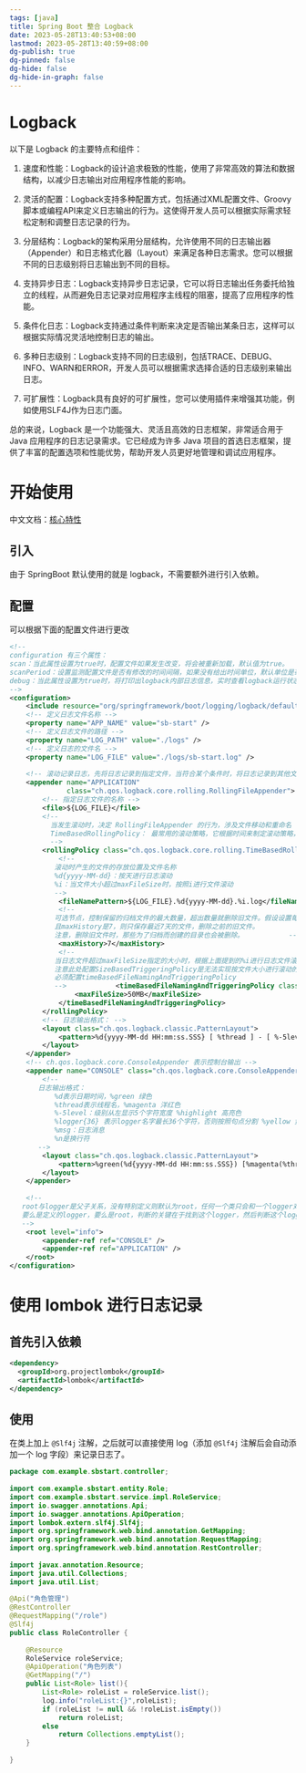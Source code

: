 ```yaml
---
tags: [java]
title: Spring Boot 整合 Logback
date: 2023-05-28T13:40:53+08:00
lastmod: 2023-05-28T13:40:59+08:00
dg-publish: true
dg-pinned: false
dg-hide: false
dg-hide-in-graph: false
---
```


# Logback 

以下是 Logback 的主要特点和组件：

1. 速度和性能：Logback的设计追求极致的性能，使用了非常高效的算法和数据结构，以减少日志输出对应用程序性能的影响。
    
2. 灵活的配置：Logback支持多种配置方式，包括通过XML配置文件、Groovy脚本或编程API来定义日志输出的行为。这使得开发人员可以根据实际需求轻松定制和调整日志记录的行为。
    
3. 分层结构：Logback的架构采用分层结构，允许使用不同的日志输出器（Appender）和日志格式化器（Layout）来满足各种日志需求。您可以根据不同的日志级别将日志输出到不同的目标。
    
4. 支持异步日志：Logback支持异步日志记录，它可以将日志输出任务委托给独立的线程，从而避免日志记录对应用程序主线程的阻塞，提高了应用程序的性能。
    
5. 条件化日志：Logback支持通过条件判断来决定是否输出某条日志，这样可以根据实际情况灵活地控制日志的输出。
    
6. 多种日志级别：Logback支持不同的日志级别，包括TRACE、DEBUG、INFO、WARN和ERROR，开发人员可以根据需求选择合适的日志级别来输出日志。
    
7. 可扩展性：Logback具有良好的可扩展性，您可以使用插件来增强其功能，例如使用SLF4J作为日志门面。
    

总的来说，Logback 是一个功能强大、灵活且高效的日志框架，非常适合用于 Java 应用程序的日志记录需求。它已经成为许多 Java 项目的首选日志框架，提供了丰富的配置选项和性能优势，帮助开发人员更好地管理和调试应用程序。

# 开始使用

中文文档：[核心特性](https://springdoc.cn/spring-boot/features.html#features.logging)

## 引入

由于 SpringBoot 默认使用的就是 logback，不需要额外进行引入依赖。


## 配置

可以根据下面的配置文件进行更改

```xml
<!--  
configuration 有三个属性：  
scan：当此属性设置为true时，配置文件如果发生改变，将会被重新加载，默认值为true。  
scanPeriod：设置监测配置文件是否有修改的时间间隔，如果没有给出时间单位，默认单位是毫秒当scan为true时，此属性生效。默认的时间间隔为1分钟。  
debug：当此属性设置为true时，将打印出logback内部日志信息，实时查看logback运行状态。默认值为false。  
-->  
<configuration>  
    <include resource="org/springframework/boot/logging/logback/defaults.xml" />  
    <!-- 定义日志文件名称 -->  
    <property name="APP_NAME" value="sb-start" />  
    <!-- 定义日志文件的路径 -->  
    <property name="LOG_PATH" value="./logs" />  
    <!-- 定义日志的文件名 -->  
    <property name="LOG_FILE" value="./logs/sb-start.log" />  
  
    <!-- 滚动记录日志，先将日志记录到指定文件，当符合某个条件时，将日志记录到其他文件 -->  
    <appender name="APPLICATION"  
              class="ch.qos.logback.core.rolling.RollingFileAppender">  
        <!-- 指定日志文件的名称 -->  
        <file>${LOG_FILE}</file>  
        <!--  
          当发生滚动时，决定 RollingFileAppender 的行为，涉及文件移动和重命名  
          TimeBasedRollingPolicy： 最常用的滚动策略，它根据时间来制定滚动策略，既负责滚动也负责触发滚动。  
          -->  
        <rollingPolicy class="ch.qos.logback.core.rolling.TimeBasedRollingPolicy">  
            <!--  
           滚动时产生的文件的存放位置及文件名称  
           %d{yyyy-MM-dd}：按天进行日志滚动  
           %i：当文件大小超过maxFileSize时，按照i进行文件滚动  
           -->  
            <fileNamePattern>${LOG_FILE}.%d{yyyy-MM-dd}.%i.log</fileNamePattern>  
            <!--  
           可选节点，控制保留的归档文件的最大数量，超出数量就删除旧文件。假设设置每天滚动，  
           且maxHistory是7，则只保存最近7天的文件，删除之前的旧文件。  
           注意，删除旧文件时，那些为了归档而创建的目录也会被删除。           -->  
            <maxHistory>7</maxHistory>  
            <!--  
           当日志文件超过maxFileSize指定的大小时，根据上面提到的%i进行日志文件滚动  
           注意此处配置SizeBasedTriggeringPolicy是无法实现按文件大小进行滚动的，  
           必须配置timeBasedFileNamingAndTriggeringPolicy  
           -->            <timeBasedFileNamingAndTriggeringPolicy class="ch.qos.logback.core.rolling.SizeAndTimeBasedFNATP">  
                <maxFileSize>50MB</maxFileSize>  
            </timeBasedFileNamingAndTriggeringPolicy>  
        </rollingPolicy>  
        <!-- 日志输出格式： -->  
        <layout class="ch.qos.logback.classic.PatternLayout">  
            <pattern>%d{yyyy-MM-dd HH:mm:ss.SSS} [ %thread ] - [ %-5level ] [ %logger{50} : %line ] - %msg%n</pattern>  
        </layout>  
    </appender>  
    <!-- ch.qos.logback.core.ConsoleAppender 表示控制台输出 -->  
    <appender name="CONSOLE" class="ch.qos.logback.core.ConsoleAppender">  
        <!--  
       日志输出格式：  
           %d表示日期时间，%green 绿色  
           %thread表示线程名，%magenta 洋红色  
           %-5level：级别从左显示5个字符宽度 %highlight 高亮色  
           %logger{36} 表示logger名字最长36个字符，否则按照句点分割 %yellow 黄色  
           %msg：日志消息  
           %n是换行符  
       -->  
        <layout class="ch.qos.logback.classic.PatternLayout">  
            <pattern>%green(%d{yyyy-MM-dd HH:mm:ss.SSS}) [%magenta(%thread)] %highlight(%-5level) %yellow(%logger{36}): %msg%n</pattern>  
        </layout>  
    </appender>  
  
    <!--  
   root与logger是父子关系，没有特别定义则默认为root，任何一个类只会和一个logger对应，  
   要么是定义的logger，要么是root，判断的关键在于找到这个logger，然后判断这个logger的appender和level。  
   -->  
    <root level="info">  
        <appender-ref ref="CONSOLE" />  
        <appender-ref ref="APPLICATION" />  
    </root>  
</configuration>

```

#  使用 lombok 进行日志记录

## 首先引入依赖

```xml
<dependency>
  <groupId>org.projectlombok</groupId>
  <artifactId>lombok</artifactId>
</dependency>

```

## 使用

在类上加上 `@Slf4j` 注解，之后就可以直接使用 log（添加 `@Slf4j` 注解后会自动添加一个 log 字段）来记录日志了。

```java
package com.example.sbstart.controller;  
  
import com.example.sbstart.entity.Role;  
import com.example.sbstart.service.impl.RoleService;  
import io.swagger.annotations.Api;  
import io.swagger.annotations.ApiOperation;  
import lombok.extern.slf4j.Slf4j;  
import org.springframework.web.bind.annotation.GetMapping;  
import org.springframework.web.bind.annotation.RequestMapping;  
import org.springframework.web.bind.annotation.RestController;  
  
import javax.annotation.Resource;  
import java.util.Collections;  
import java.util.List;  
  
@Api("角色管理")  
@RestController  
@RequestMapping("/role")  
@Slf4j  
public class RoleController {  
  
    @Resource  
    RoleService roleService;  
    @ApiOperation("角色列表")  
    @GetMapping("/")  
    public List<Role> list(){  
        List<Role> roleList = roleService.list();  
        log.info("roleList:{}",roleList);  
        if (roleList != null && !roleList.isEmpty())  
            return roleList;  
        else  
            return Collections.emptyList();  
    }  
  
}
```